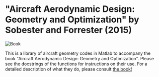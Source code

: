 "Aircraft Aerodynamic Design: Geometry and Optimization" by Sobester and Forrester (2015)
=========================================================================================

![Book](https://github.com/sobester/airgeobookcode_m/raw/master/cover.png)

This is a library of aircraft geometry codes in Matlab to accompany the book "Aircraft 
Aerodynamic Design: Geometry and Optimization". Please see the docstrings of the functions
for instructions on their use. For a detailed description of what they do, please consult
[the book!](https://www.wiley.com/en-gb/Aircraft+Aerodynamic+Design%3A+Geometry+and+Optimization-p-9780470662571)
